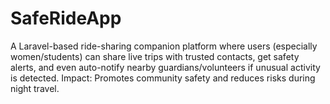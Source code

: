 # SafeRideApp
A Laravel-based ride-sharing companion platform where users (especially women/students) can share live trips with trusted contacts, get safety alerts, and even auto-notify nearby guardians/volunteers if unusual activity is detected. Impact: Promotes community safety and reduces risks during night travel.

